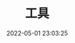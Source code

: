 ---
pageComponent: 
  name: Catalogue
  data: 
    key: 02.工具
    imgUrl: /img/tools.png
    description: 工具使用方式记录
title: 工具
date: 2022-05-01 23:03:25
permalink: /tools
sidebar: false
article: false
comment: false
editLink: false
---